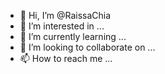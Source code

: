 - 👋 Hi, I’m @RaissaChia
- 👀 I’m interested in ...
- 🌱 I’m currently learning ...
- 💞️ I’m looking to collaborate on ...
- 📫 How to reach me ...

<!---
RaissaChia/RaissaChia is a ✨ special ✨ repository because its `README.md` (this file) appears on your GitHub profile.
You can click the Preview link to take a look at your changes.
--->
